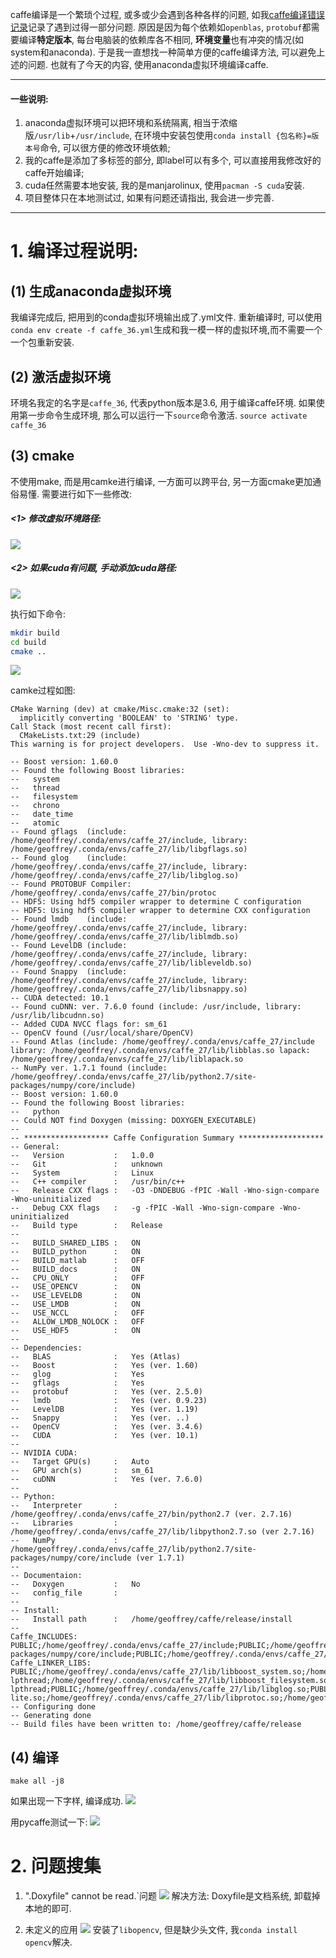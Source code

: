 caffe编译是一个繁琐个过程, 或多或少会遇到各种各样的问题, 如我[caffe编译错误记录](https://www.cnblogs.com/geoffreyone/p/10690920.html)记录了遇到过得一部分问题. 原因是因为每个依赖如`openblas`, `protobuf`都需要编译**特定版本**, 每台电脑装的依赖库各不相同, **环境变量**也有冲突的情况(如system和anaconda). 于是我一直想找一种简单方便的caffe编译方法, 可以避免上述的问题. 也就有了今天的内容, 使用anaconda虚拟环境编译caffe.

------------------------
#### 一些说明:
1. anaconda虚拟环境可以把环境和系统隔离, 相当于浓缩版`/usr/lib`+`/usr/include`, 在环境中安装包使用`conda install {包名称}=版本号`命令, 可以很方便的修改环境依赖;
2. 我的caffe是添加了多标签的部分, 即label可以有多个, 可以直接用我修改好的caffe开始编译;
3. cuda任然需要本地安装, 我的是manjarolinux, 使用`pacman -S cuda`安装. 
4. 项目整体只在本地测试过, 如果有问题还请指出, 我会进一步完善.          

     
------------------------            
                
# 1. 编译过程说明:
## (1) 生成anaconda虚拟环境
我编译完成后, 把用到的conda虚拟环境输出成了.yml文件.  重新编译时, 可以使用`conda env create -f caffe_36.yml`生成和我一模一样的虚拟环境,而不需要一个一个包重新安装. 

## (2) 激活虚拟环境
环境名我定的名字是`caffe_36`, 代表python版本是3.6, 用于编译caffe环境. 如果使用第一步命令生成环境, 那么可以运行一下`source`命令激活.
`source activate caffe_36`

## (3) cmake
不使用make, 而是用camke进行编译, 一方面可以跨平台, 另一方面cmake更加通俗易懂.
 需要进行如下一些修改:
##### <1> 修改虚拟环境路径:
![](https://img2018.cnblogs.com/blog/1430038/201906/1430038-20190623125903295-883994183.png)
##### <2> 如果cuda有问题, 手动添加cuda路径:
![](https://img2018.cnblogs.com/blog/1430038/201906/1430038-20190623130107847-1768186620.png)

执行如下命令:
```bash
mkdir build 
cd build 
cmake ..
```
![](https://img2018.cnblogs.com/blog/1430038/201906/1430038-20190623124421612-1208150698.png)

camke过程如图:
```
CMake Warning (dev) at cmake/Misc.cmake:32 (set):
  implicitly converting 'BOOLEAN' to 'STRING' type.
Call Stack (most recent call first):
  CMakeLists.txt:29 (include)
This warning is for project developers.  Use -Wno-dev to suppress it.

-- Boost version: 1.60.0
-- Found the following Boost libraries:
--   system
--   thread
--   filesystem
--   chrono
--   date_time
--   atomic
-- Found gflags  (include: /home/geoffrey/.conda/envs/caffe_27/include, library: /home/geoffrey/.conda/envs/caffe_27/lib/libgflags.so)
-- Found glog    (include: /home/geoffrey/.conda/envs/caffe_27/include, library: /home/geoffrey/.conda/envs/caffe_27/lib/libglog.so)
-- Found PROTOBUF Compiler: /home/geoffrey/.conda/envs/caffe_27/bin/protoc
-- HDF5: Using hdf5 compiler wrapper to determine C configuration
-- HDF5: Using hdf5 compiler wrapper to determine CXX configuration
-- Found lmdb    (include: /home/geoffrey/.conda/envs/caffe_27/include, library: /home/geoffrey/.conda/envs/caffe_27/lib/liblmdb.so)
-- Found LevelDB (include: /home/geoffrey/.conda/envs/caffe_27/include, library: /home/geoffrey/.conda/envs/caffe_27/lib/libleveldb.so)
-- Found Snappy  (include: /home/geoffrey/.conda/envs/caffe_27/include, library: /home/geoffrey/.conda/envs/caffe_27/lib/libsnappy.so)
-- CUDA detected: 10.1
-- Found cuDNN: ver. 7.6.0 found (include: /usr/include, library: /usr/lib/libcudnn.so)
-- Added CUDA NVCC flags for: sm_61
-- OpenCV found (/usr/local/share/OpenCV)
-- Found Atlas (include: /home/geoffrey/.conda/envs/caffe_27/include library: /home/geoffrey/.conda/envs/caffe_27/lib/libblas.so lapack: /home/geoffrey/.conda/envs/caffe_27/lib/liblapack.so
-- NumPy ver. 1.7.1 found (include: /home/geoffrey/.conda/envs/caffe_27/lib/python2.7/site-packages/numpy/core/include)
-- Boost version: 1.60.0
-- Found the following Boost libraries:
--   python
-- Could NOT find Doxygen (missing: DOXYGEN_EXECUTABLE) 
-- 
-- ******************* Caffe Configuration Summary *******************
-- General:
--   Version           :   1.0.0
--   Git               :   unknown
--   System            :   Linux
--   C++ compiler      :   /usr/bin/c++
--   Release CXX flags :   -O3 -DNDEBUG -fPIC -Wall -Wno-sign-compare -Wno-uninitialized
--   Debug CXX flags   :   -g -fPIC -Wall -Wno-sign-compare -Wno-uninitialized
--   Build type        :   Release
-- 
--   BUILD_SHARED_LIBS :   ON
--   BUILD_python      :   ON
--   BUILD_matlab      :   OFF
--   BUILD_docs        :   ON
--   CPU_ONLY          :   OFF
--   USE_OPENCV        :   ON
--   USE_LEVELDB       :   ON
--   USE_LMDB          :   ON
--   USE_NCCL          :   OFF
--   ALLOW_LMDB_NOLOCK :   OFF
--   USE_HDF5          :   ON
-- 
-- Dependencies:
--   BLAS              :   Yes (Atlas)
--   Boost             :   Yes (ver. 1.60)
--   glog              :   Yes
--   gflags            :   Yes
--   protobuf          :   Yes (ver. 2.5.0)
--   lmdb              :   Yes (ver. 0.9.23)
--   LevelDB           :   Yes (ver. 1.19)
--   Snappy            :   Yes (ver. ..)
--   OpenCV            :   Yes (ver. 3.4.6)
--   CUDA              :   Yes (ver. 10.1)
-- 
-- NVIDIA CUDA:
--   Target GPU(s)     :   Auto
--   GPU arch(s)       :   sm_61
--   cuDNN             :   Yes (ver. 7.6.0)
-- 
-- Python:
--   Interpreter       :   /home/geoffrey/.conda/envs/caffe_27/bin/python2.7 (ver. 2.7.16)
--   Libraries         :   /home/geoffrey/.conda/envs/caffe_27/lib/libpython2.7.so (ver 2.7.16)
--   NumPy             :   /home/geoffrey/.conda/envs/caffe_27/lib/python2.7/site-packages/numpy/core/include (ver 1.7.1)
-- 
-- Documentaion:
--   Doxygen           :   No
--   config_file       :   
-- 
-- Install:
--   Install path      :   /home/geoffrey/caffe/release/install
-- 
Caffe_INCLUDES: PUBLIC;/home/geoffrey/.conda/envs/caffe_27/include;PUBLIC;/home/geoffrey/.conda/envs/caffe_27/include;PUBLIC;/home/geoffrey/.conda/envs/caffe_27/include;PUBLIC;/home/geoffrey/.conda/envs/caffe_27/include;PUBLIC;/home/geoffrey/.conda/envs/caffe_27/include;PUBLIC;/home/geoffrey/.conda/envs/caffe_27/include;PUBLIC;/home/geoffrey/.conda/envs/caffe_27/include;PRIVATE;/home/geoffrey/.conda/envs/caffe_27/include;PUBLIC;/opt/cuda/include;PUBLIC;/usr/include;PUBLIC;/usr/local/include;/usr/local/include/opencv;PUBLIC;/home/geoffrey/.conda/envs/caffe_27/include;/home/geoffrey/.conda/envs/caffe_27/include;PRIVATE;/home/geoffrey/.conda/envs/caffe_27/include/python2.7;/home/geoffrey/.conda/envs/caffe_27/lib/python2.7/site-packages/numpy/core/include;PUBLIC;/home/geoffrey/.conda/envs/caffe_27/include
Caffe_LINKER_LIBS: PUBLIC;/home/geoffrey/.conda/envs/caffe_27/lib/libboost_system.so;/home/geoffrey/.conda/envs/caffe_27/lib/libboost_thread.so;-lpthread;/home/geoffrey/.conda/envs/caffe_27/lib/libboost_filesystem.so;/home/geoffrey/.conda/envs/caffe_27/lib/libboost_chrono.so;/home/geoffrey/.conda/envs/caffe_27/lib/libboost_date_time.so;/home/geoffrey/.conda/envs/caffe_27/lib/libboost_atomic.so;PRIVATE;-lpthread;PUBLIC;/home/geoffrey/.conda/envs/caffe_27/lib/libglog.so;PUBLIC;/home/geoffrey/.conda/envs/caffe_27/lib/libgflags.so;PUBLIC;/home/geoffrey/.conda/envs/caffe_27/lib/libprotobuf-lite.so;/home/geoffrey/.conda/envs/caffe_27/lib/libprotoc.so;/home/geoffrey/.conda/envs/caffe_27/lib/libprotobuf.so;PUBLIC;/home/geoffrey/.conda/envs/caffe_27/lib/libhdf5_cpp.so;/home/geoffrey/.conda/envs/caffe_27/lib/libhdf5.so;/usr/lib/librt.so;/usr/lib/libpthread.so;/home/geoffrey/.conda/envs/caffe_27/lib/libz.so;/usr/lib/libdl.so;/usr/lib/libm.so;/home/geoffrey/.conda/envs/caffe_27/lib/libhdf5_hl_cpp.so;/home/geoffrey/.conda/envs/caffe_27/lib/libhdf5_hl.so;/home/geoffrey/.conda/envs/caffe_27/lib/libhdf5_cpp.so;/home/geoffrey/.conda/envs/caffe_27/lib/libhdf5.so;/usr/lib/librt.so;/usr/lib/libpthread.so;/home/geoffrey/.conda/envs/caffe_27/lib/libz.so;/usr/lib/libdl.so;/usr/lib/libm.so;/home/geoffrey/.conda/envs/caffe_27/lib/libhdf5_hl_cpp.so;/home/geoffrey/.conda/envs/caffe_27/lib/libhdf5_hl.so;PUBLIC;/home/geoffrey/.conda/envs/caffe_27/lib/liblmdb.so;PUBLIC;/home/geoffrey/.conda/envs/caffe_27/lib/libleveldb.so;PRIVATE;/home/geoffrey/.conda/envs/caffe_27/lib/libsnappy.so;PUBLIC;/opt/cuda/lib64/libcudart.so;/opt/cuda/lib64/libcurand.so;/opt/cuda/lib64/libcublas.so;PUBLIC;/usr/lib/libcudnn.so;PUBLIC;opencv_core;opencv_highgui;opencv_imgproc;opencv_imgcodecs;PUBLIC;/home/geoffrey/.conda/envs/caffe_27/lib/liblapack.so;/home/geoffrey/.conda/envs/caffe_27/lib/libcblas.so;/home/geoffrey/.conda/envs/caffe_27/lib/libblas.so;PRIVATE;/home/geoffrey/.conda/envs/caffe_27/lib/libpython2.7.so;PUBLIC;/home/geoffrey/.conda/envs/caffe_27/lib/libboost_python.so
-- Configuring done
-- Generating done
-- Build files have been written to: /home/geoffrey/caffe/release

```
## (4) 编译
```
make all -j8
```
如果出现一下字样, 编译成功.
![](https://img2018.cnblogs.com/blog/1430038/201906/1430038-20190623120835326-777334207.png)

用pycaffe测试一下:
![](https://img2018.cnblogs.com/blog/1430038/201906/1430038-20190623121118889-1799973623.png) 

# 2. 问题搜集

1. ".Doxyfile" cannot be read.`问题
![](https://img2018.cnblogs.com/blog/1430038/201906/1430038-20190621132027822-991494759.png)
解决方法:
Doxyfile是文档系统, 卸载掉本地的即可.

2. 未定义的应用
![](https://img2018.cnblogs.com/blog/1430038/201906/1430038-20190623124015132-675879207.png)
安装了`libopencv`, 但是缺少头文件, 我`conda install opencv`解决.
